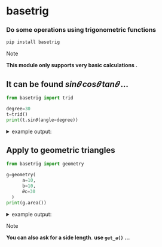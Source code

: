 # basetrig
### Do some operations using trigonometric functions
```py
pip install basetrig
```
> [!NOTE]  
> **This module only supports very basic calculations .**

## It can be found $sin𝜃$ $cos𝜃$ $tan𝜃$ ...
```py
from basetrig import trid

degree=30
t=trid()
print(t.sin𝜃(angle=degree))
```
<details>
  <summary>example output:</summary>
  
```py
0.5
```
</details>

## Apply to geometric triangles
```py
from basetrig import geometry

g=geometry(
      a=10,
      b=10,
      𝜃c=30
  )
print(g.area())
```
<details>
  <summary>example output:</summary>

```py
25
```
</details>

> [!NOTE]  
> **You can also ask for a side length**.
> **use ```get_a()``` ...**
